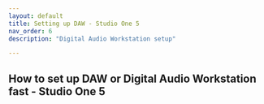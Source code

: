 ```yaml
---
layout: default
title: Setting up DAW - Studio One 5
nav_order: 6
description: "Digital Audio Workstation setup"

---
```


## **How to set up DAW or Digital Audio Workstation fast - Studio One 5**
